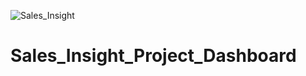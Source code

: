 ![Sales_Insight](https://github.com/Aspir08/Sales_Insight_Project/assets/77263083/79f3267c-7ff2-4163-8016-92385f9126d7)

# Sales_Insight_Project_Dashboard
